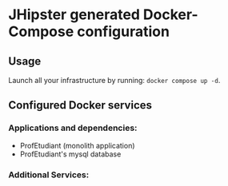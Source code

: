 # JHipster generated Docker-Compose configuration

## Usage

Launch all your infrastructure by running: `docker compose up -d`.

## Configured Docker services

### Applications and dependencies:

- ProfEtudiant (monolith application)
- ProfEtudiant's mysql database

### Additional Services:
